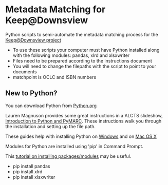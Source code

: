 # Metadata Matching for Keep@Downsview

Python scripts to semi-automate the metadata matching process for the [Keep@Downsview project](https://downsviewkeep.org)

* To use these scripts your computer must have Python installed along with the following modules: pandas, xlrd and xlsxwriter
* Files need to be prepared according to the instructions document
* You will need to change the filepaths with the script to point to your documents
* matchpoint is OCLC and ISBN numbers

## New to Python?

You can download Python from [Python.org](https://www.python.org/downloads/)

Lauren Magnuson provides some great instructions in a ALCTS slideshow, [Introduction to Python and
PyMARC](http://downloads.alcts.ala.org/ce/20171018_Intro_to_Python_PyMARC_Session1_Slides.pdf). These instructions walk you through the installation and setting up the file path.

These guides help with installing Python on [Windows](https://docs.python-guide.org/starting/install3/win/#install3-windows) and on [Mac OS X](https://docs.python-guide.org/starting/install3/osx/#install3-osx)

Modules for Python are installed using 'pip' in Command Prompt. 

This [tutorial on installing packages/modules](https://packaging.python.org/tutorials/installing-packages/#requirements-for-installing-packages) may be useful.
  
* pip install pandas  
* pip install xlrd 
* pip install xlsxwriter
